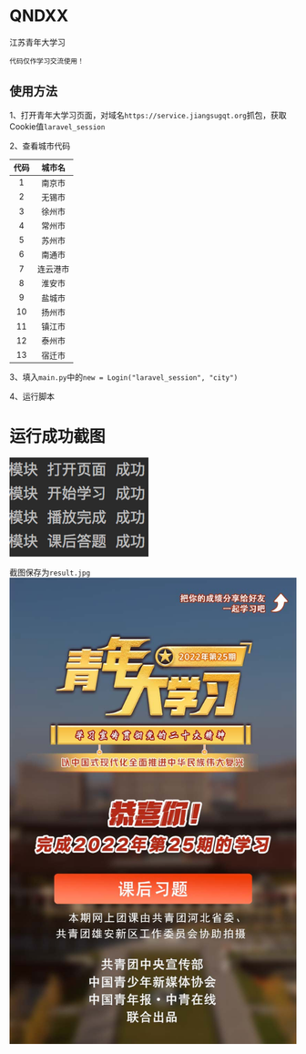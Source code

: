 # QNDXX
江苏青年大学习

`代码仅作学习交流使用！`

## 使用方法
1、打开青年大学习页面，对域名`https://service.jiangsugqt.org`抓包，获取Cookie值`laravel_session`

2、查看城市代码

| 代码 |  城市名  |
| :--: | :------: |
|  1   |  南京市  |
|  2   |  无锡市  |
|  3   |  徐州市  |
|  4   |  常州市  |
|  5   |  苏州市  |
|  6   |  南通市  |
|  7   | 连云港市 |
|  8   |  淮安市  |
|  9   |  盐城市  |
|  10  |  扬州市  |
|  11  |  镇江市  |
|  12  |  泰州市  |
|  13  |  宿迁市  |

3、填入`main.py`中的`new = Login("laravel_session", "city")`

4、运行脚本

# 运行成功截图
![success](src/success.png)

截图保存为`result.jpg`
![result](src/result.jpg)
